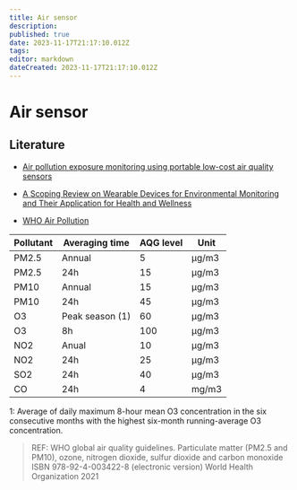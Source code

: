```yaml
---
title: Air sensor
description: 
published: true
date: 2023-11-17T21:17:10.012Z
tags: 
editor: markdown
dateCreated: 2023-11-17T21:17:10.012Z
---
```


# Air sensor

## Literature


* [Air pollution exposure monitoring using portable low-cost air quality sensors](https://www.sciencedirect.com/science/article/pii/S235264832100057X#abs0010)
* [A Scoping Review on Wearable Devices for Environmental Monitoring and Their Application for Health and Wellness](https://www.ncbi.nlm.nih.gov/pmc/articles/PMC9415849/)


* [WHO Air Pollution](https://www.who.int/health-topics/air-pollution)

Pollutant | Averaging time | AQG level | Unit
--- | --- | --- | -- |
PM2.5 | Annual | 5 | µg/m3
PM2.5 | 24h | 15 | µg/m3
PM10 | Annual | 15 | µg/m3
PM10 | 24h | 45 | µg/m3
O3 | Peak season (1) | 60 | µg/m3
O3 | 8h | 100 | µg/m3
NO2 | Anual | 10 | µg/m3
NO2 | 24h | 25 | µg/m3
SO2 | 24h | 40 | µg/m3
CO | 24h | 4 | mg/m3


1: Average of daily maximum 8-hour mean O3 concentration in the six consecutive months with the highest six-month running-average O3 concentration.

 > REF: WHO global air quality guidelines. Particulate matter (PM2.5 and PM10), ozone, nitrogen dioxide, sulfur dioxide and carbon monoxide
 > ISBN 9789240034228 (electronic version)
 > World Health Organization 2021
